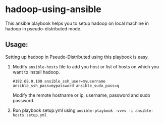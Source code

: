 # hadoop-using-ansible
This ansible playbook helps you to setup hadoop on local machine in hadoop in pseudo-distributed mode.

## Usage:
Setting up hadoop in Pseudo-Distributed using this playbook is easy.

1. Modify `ansible-hosts` file to add you host or list of hosts on which you want to install hadoop.
   
 	`#192.68.0.100 ansible_ssh_user=myusername ansible_ssh_pass=mypassword ansible_sudo_pass=q`
	  
     Modify the remote hostname or ip, username, password and sudo password.

2. Run playbook setup.yml using 
   `ansible-playbook -vvvv -i ansible-hosts setup.yml`
   

